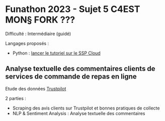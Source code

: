 # Funathon 2023 - Sujet 5 C4EST MON§ FORK ???

Difficulté : Intermédiaire (guidé)

Langages proposés :
- Python : [lancer le tutoriel sur le SSP Cloud](https://datalab.sspcloud.fr/launcher/ide/jupyter-python?autoLaunch=true&init.personalInit=%C2%ABhttps%3A%2F%2Fraw.githubusercontent.com%2FInseeFrLab%2Ffunathon2023_sujet5%2Fmain%2Finit.sh%C2%BB)

## Analyse textuelle des commentaires clients de services de commande de repas en ligne

Etude des données [Trustpilot](https://fr.trustpilot.com/categories/takeaway)

2 parties :
- Scraping des avis clients sur Trustpilot et bonnes pratiques de collecte
- NLP & Sentiment Analysis : Analyse textuelle des commentaires
